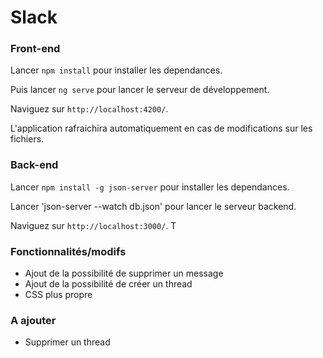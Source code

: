 # Slack

### Front-end

Lancer `npm install` pour installer les dependances.

Puis lancer `ng serve` pour lancer le serveur de développement. 

Naviguez sur `http://localhost:4200/`. 

L'application rafraichira automatiquement en cas de modifications sur les fichiers.

### Back-end

Lancer `npm install -g json-server` pour installer les dependances.

Lancer 'json-server --watch db.json' pour lancer le serveur backend. 

Naviguez sur `http://localhost:3000/`. T

### Fonctionnalités/modifs

- Ajout de la possibilité de supprimer un message
- Ajout de la possibilité de créer un thread
- CSS plus propre

### A ajouter

- Supprimer un thread
